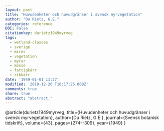 ```yaml
---
layout: post
title: "Huvudenheter och huvudgränser i svensk myrvegetation"
author: "Du Rietz, G.E."
categories: reference
DOI: False
citationkey: durietz1949myrveg
tags:
  - wetland-classes
  - sverige
  - mires
  - vegetation
  - myrar
  - mosse
  - fattigkärr
  - rikkärr
date: '1949-01-01 11:27'
modified: '2019-12-26 T18:17:25.000Z'
comments: true
share: true
abstract: "abstract."
---
```


@article{durietz1949myrveg,
  title={Huvudenheter och huvudgränser i svensk myrvegetation},
  author={Du Rietz, G.E.},
  journal={Svensk botanisk tidskrift},
  volume={43},
  pages={274--309},
  year={1949}
}
